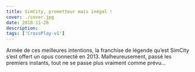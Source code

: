 ```yaml
---
title: SimCity, prometteur mais inégal !
cover: ./cover.jpg
date: 2018-11-28
description: 
tags: ['CrossPlay-v1']
---
```

Armée de ces meilleures intentions, la franchise de légende qu’est SimCity s’est offert un opus connecté en 2013. Malheureusement, passé les premiers instants, tout ne se passe plus vraiment comme prévu…

